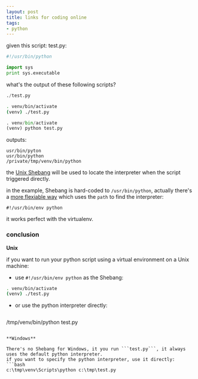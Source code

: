 ```yaml
---
layout: post 
title: links for coding online
tags:
- python
---
```


given this script: test.py:
```python
#!/usr/bin/python

import sys
print sys.executable
```

what's the output of these following scripts?

```python
./test.py
```

```bash
. venv/bin/activate
(venv) ./test.py
```


```python
. venv/bin/activate
(venv) python test.py
```

outputs:
```
usr/bin/pyton
usr/bin/python
/private/tmp/venv/bin/python
```

the [Unix Shebang](https://en.wikipedia.org/wiki/Shebang_(Unix)) will be used to locate the interpreter when the script triggered directly. 

in the example, Shebang is hard-coded to `/usr/bin/python`, actually there's a [more flexiable way](http://stackoverflow.com/questions/5709616/whats-the-difference-between-these-two-python-shebangs) which uses the `path` to find the interpreter:
```
#!/usr/bin/env python
```
it works perfect with the virtualenv. 

### conclusion
**Unix**

if you want to run your python script using a virtual environment on a Unix machine:
 - use `#!/usr/bin/env python` as the Shebang:
 
 ```bash
. venv/bin/activate
(venv) ./test.py
```

- or use the python interpreter directly:

  ```bash
/tmp/venv/bin/python test.py
```

**Windows**

There's no Shebang for Windows, it you run ```test.py```, it always uses the default python interpreter. 
if you want to specify the python interpreter, use it directly:
```bash
c:\tmp\venv\Scripts\python c:\tmp\test.py
```

